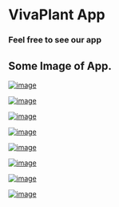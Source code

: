 # VivaPlant App

### Feel free to see our app


## Some Image of App.

[![image](https://www.linkpicture.com/q/WhatsApp-Image-2021-05-29-at-22.57.22.jpeg)](https://www.linkpicture.com/view.php?img=LPic60b3329a52d35147972648)

[![image](https://www.linkpicture.com/q/WhatsApp-Image-2021-05-30-at-00.48.01-1.jpeg)](https://www.linkpicture.com/view.php?img=LPic60b3329a52d35147972648)

[![image](https://www.linkpicture.com/q/WhatsApp-Image-2021-05-30-at-00.48.01-3.jpeg)](https://www.linkpicture.com/view.php?img=LPic60b3329a52d35147972648)

[![image](https://www.linkpicture.com/q/WhatsApp-Image-2021-05-30-at-00.48.01-4.jpeg)](https://www.linkpicture.com/view.php?img=LPic60b3329a52d35147972648)

[![image](https://www.linkpicture.com/q/WhatsApp-Image-2021-05-30-at-00.48.01-5.jpeg)](https://www.linkpicture.com/view.php?img=LPic60b3329a52d35147972648)

[![image](https://www.linkpicture.com/q/WhatsApp-Image-2021-05-30-at-00.48.01-6.jpeg)](https://www.linkpicture.com/view.php?img=LPic60b3329a52d35147972648)

[![image](https://www.linkpicture.com/q/WhatsApp-Image-2021-05-30-at-00.48.01-7.jpeg)](https://www.linkpicture.com/view.php?img=LPic60b3329a52d35147972648)

[![image](https://www.linkpicture.com/q/WhatsApp-Image-2021-05-30-at-08.34.53.jpeg)](https://www.linkpicture.com/view.php?img=LPic60b3329a52d35147972648)
